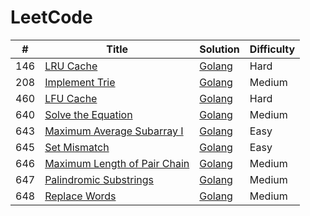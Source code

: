 # LeetCode
| # | Title | Solution | Difficulty |
|---| ----- | -------- | ---------- |
|146|[LRU Cache](https://leetcode.com/problems/lru-cache/description/) | [Golang](./lru_cache/lru_cache.go)|Hard|
|208|[Implement Trie](https://leetcode.com/problems/implement-trie-prefix-tree/description/) | [Golang](./implement_trie/implement_trie.go)|Medium|
|460|[LFU Cache](https://leetcode.com/problems/lfu-cache/description/) | [Golang](./lfu_cache/lfu_cache.go)|Hard|
|640|[Solve the Equation](https://leetcode.com/problems/solve-the-equation/description/) | [Golang](./solve_the_equation/solve_the_equation.go)|Medium|
|643|[Maximum Average Subarray I](https://leetcode.com/problems/maximum-average-subarray-i/description/) | [Golang](./maximum_average_subarray/maximum_average_subarray.go)|Easy|
|645|[Set Mismatch](https://leetcode.com/problems/set-mismatch/description/) | [Golang](./set_mismatch/set_mismatch.go)|Easy|
|646|[Maximum Length of Pair Chain](https://leetcode.com/problems/maximum-length-of-pair-chain/description/) | [Golang](./maximum_length_of_pair_chain/maximum_length_of_pair_chain.go)|Medium|
|647|[Palindromic Substrings](https://leetcode.com/problems/palindromic-substrings/description/) | [Golang](./palindromic_substrings/palindromic_substrings.go)|Medium|
|648|[Replace Words](https://leetcode.com/problems/replace-words/description/) | [Golang](./replace_words/replace_words.go)|Medium|
